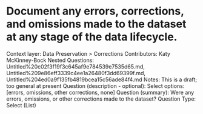 # Document any errors, corrections, and omissions made to the dataset at any stage of the data lifecycle.

Context layer: Data Preservation > Corrections
Contributors: Katy McKinney-Bock
Nested Questions: Untitled%20c02f3f19f3c645af9e784539e7535d65.md, Untitled%209e86eff3339c4ee1a26480f3dd69399f.md, Untitled%204ed0a9f135fb4819bcea15c56ade84f4.md
Notes: This is a draft; too general at present
Question (description - optional): Select options: [errors, omissions, other corrections, none]
Question (summary): Were any errors, omissions, or other corrections made to the dataset?
Question Type: Select (List)
